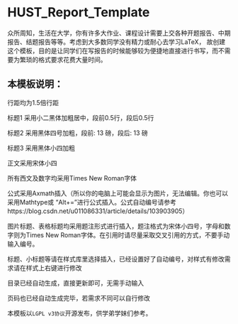 # HUST_Report_Template
众所周知，生活在大学，你有许多大作业、课程设计需要上交各种开题报告、中期报告、结题报告等等。考虑到大多数同学没有精力或耐心去学习LaTeX， 故创建这个模板，目的是让同学们在写报告的时候能够较为便捷地直接进行书写，而不需要为繁琐的格式要求花费大量时间。

## 本模板说明：
行距均为1.5倍行距

标题1 采用小二黑体加粗居中，段前0.5行，段后0.5行

标题2 采用黑体四号加粗，段前: 13 磅，段后: 13 磅

标题3 采用黑体小四加粗

正文采用宋体小四

所有西文及数字均采用Times New Roman字体

公式采用Axmath插入（所以你的电脑上可能会显示为图片，无法编辑。你也可以采用Mathtype或 “Alt+=”进行公式插入。公式自动编号请参考https://blog.csdn.net/u011086331/article/details/103903905）

图片标题、表格标题均采用题注形式进行插入，题注格式为宋体小四号，字母和数字则为Times New Roman字体。在引用时请尽量采取交叉引用的方式，不要手动输入编号。

标题、小标题等请在样式库里选择插入，已经设置好了自动编号，对样式有修改需求请在样式上右键进行修改

目录已经自动生成，直接更新即可，无需手动输入

页码也已经自动生成完毕，若需求不同可以自行修改

本模板以```LGPL v3协议```开源发布，供学弟学妹们参考。
